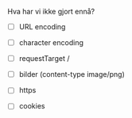 
Hva har vi ikke gjort ennå?

* [ ] URL encoding
* [ ] character encoding
* [ ] requestTarget /
* [ ] bilder (content-type image/png)
* [ ] https
* [ ] cookies

